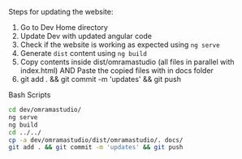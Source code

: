 Steps for updating the website:
1. Go to Dev Home directory
2. Update Dev with updated angular code
3. Check if the website is working as expected using `ng serve`
4. Generate `dist` content using `ng build`
5. Copy contents inside dist/omramastudio (all files in parallel with index.html) AND Paste the copied files with in docs folder
6. git add . && git commit -m 'updates' && git push


Bash Scripts
``` bash
cd dev/omramastudio/
ng serve
ng build
cd ../../
cp -a dev/omramastudio/dist/omramastudio/. docs/
git add . && git commit -m 'updates' && git push
```
